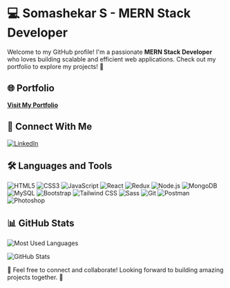 # 💻 Somashekar S - MERN Stack Developer

Welcome to my GitHub profile! I'm a passionate **MERN Stack Developer** who loves building scalable and efficient web applications. Check out my portfolio to explore my projects! 🚀

## 🌐 Portfolio
[**Visit My Portfolio**](https://app.netlify.com/sites/marvelous-biscotti-cd3442/)

## 🔗 Connect With Me
[![LinkedIn](https://img.shields.io/badge/LinkedIn-Somashekar_S-blue?style=flat&logo=linkedin)](https://www.linkedin.com/in/somashekar-s-38b434214/)

## 🛠 Languages and Tools

![HTML5](https://img.shields.io/badge/HTML5-%23E34F26.svg?style=flat&logo=html5&logoColor=white)
![CSS3](https://img.shields.io/badge/CSS3-%231572B6.svg?style=flat&logo=css3&logoColor=white)
![JavaScript](https://img.shields.io/badge/JavaScript-%23F7DF1E.svg?style=flat&logo=javascript&logoColor=black)
![React](https://img.shields.io/badge/React-%2361DAFB.svg?style=flat&logo=react&logoColor=black)
![Redux](https://img.shields.io/badge/Redux-%23764ABC.svg?style=flat&logo=redux&logoColor=white)
![Node.js](https://img.shields.io/badge/Node.js-%23339933.svg?style=flat&logo=node.js&logoColor=white)
![MongoDB](https://img.shields.io/badge/MongoDB-%2347A248.svg?style=flat&logo=mongodb&logoColor=white)
![MySQL](https://img.shields.io/badge/MySQL-%234479A1.svg?style=flat&logo=mysql&logoColor=white)
![Bootstrap](https://img.shields.io/badge/Bootstrap-%237952B3.svg?style=flat&logo=bootstrap&logoColor=white)
![Tailwind CSS](https://img.shields.io/badge/Tailwind%20CSS-%2306B6D4.svg?style=flat&logo=tailwind-css&logoColor=white)
![Sass](https://img.shields.io/badge/Sass-%23CC6699.svg?style=flat&logo=sass&logoColor=white)
![Git](https://img.shields.io/badge/Git-%23F05032.svg?style=flat&logo=git&logoColor=white)
![Postman](https://img.shields.io/badge/Postman-%23FF6C37.svg?style=flat&logo=postman&logoColor=white)
![Photoshop](https://img.shields.io/badge/Photoshop-%2300C8FF.svg?style=flat&logo=adobe-photoshop&logoColor=white)

## 📊 GitHub Stats
![Most Used Languages](https://github-readme-stats.vercel.app/api/top-langs/?username=somugowdasoft&layout=compact&theme=dark)

![GitHub Stats](https://github-readme-stats.vercel.app/api?username=somugowdasoft&show_icons=true&theme=dark)

📩 Feel free to connect and collaborate! Looking forward to building amazing projects together. 🚀
